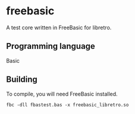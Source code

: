 # freebasic
A test core written in FreeBasic for libretro.

## Programming language
Basic

## Building
To compile, you will need FreeBasic installed.

	fbc -dll fbastest.bas -x freebasic_libretro.so
